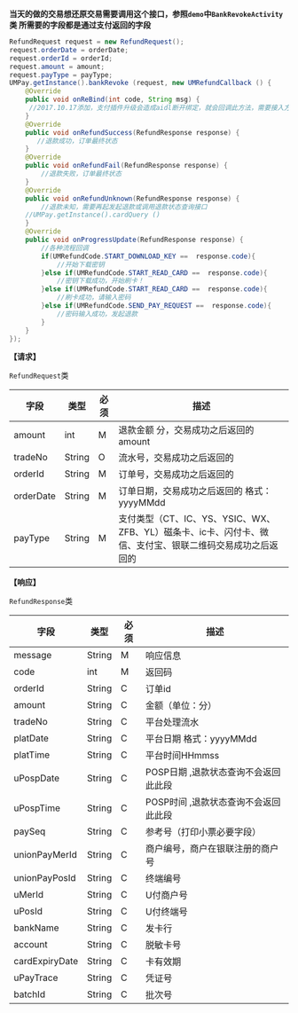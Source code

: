 **当天的做的交易想还原交易需要调用这个接口，参照`demo`中`BankRevokeActivity`类
所需要的字段都是通过支付返回的字段**

```java
RefundRequest request = new RefundRequest();
request.orderDate = orderDate;
request.orderId = orderId;
request.amount = amount;
request.payType = payType;
UMPay.getInstance().bankRevoke (request, new UMRefundCallback () {
	@Override
	public void onReBind(int code, String msg) {
	 //2017.10.17添加，支付插件升级会造成aidl断开绑定，就会回调此方法，需要接入方按照demo重新绑定即可
	}
    @Override
    public void onRefundSuccess(RefundResponse response) {
       //退款成功，订单最终状态
    }
    @Override
    public void onRefundFail(RefundResponse response) {
        //退款失败，订单最终状态
    }
    @Override
    public void onRefundUnknown(RefundResponse response) {
        //退款未知，需要再起发起退款或调用退款状态查询接口
	//UMPay.getInstance().cardQuery ()
    }
	@Override
    public void onProgressUpdate(RefundResponse response) {
        //各种流程回调
        if(UMRefundCode.START_DOWNLOAD_KEY ==  response.code){
            //开始下载密钥
        }else if(UMRefundCode.START_READ_CARD ==  response.code){
            //密钥下载成功，开始刷卡！
        }else if(UMRefundCode.START_READ_CARD ==  response.code){
            //刷卡成功，请输入密码
        }else if(UMRefundCode.SEND_PAY_REQUEST ==  response.code){
            //密码输入成功，发起退款
        }
    }
});

```


**【请求】**

`RefundRequest`类

| 字段  | 类型  | 必须  | 描述  |
| ------------ | ------------ | ------------ | ------------ |
| amount  | int  | M  | 退款金额 分，交易成功之后返回的amount  |
| tradeNo  | String  |  O | 流水号，交易成功之后返回的  |
| orderId  | String  | M  | 订单号，交易成功之后返回的  |
| orderDate  | String  | M  | 订单日期，交易成功之后返回的 格式：yyyyMMdd  |
| payType  | String  | M  | 支付类型（CT、IC、YS、YSIC、WX、ZFB、YL）磁条卡、ic卡、闪付卡、微信、支付宝、银联二维码交易成功之后返回的  |


**【响应】**

`RefundResponse`类

| 字段  | 类型  | 必须  | 描述  |
| ------------ | ------------ | ------------ | ------------ |
| message  | String  | M  | 响应信息  |
| code  | int  | M  | 返回码  |
| orderId  | String  | C  | 订单id  |
| amount  | String  | C  | 金额（单位：分）  |
| tradeNo  | String  | C  | 平台处理流水  |
| platDate  | String  | C  | 平台日期 格式：yyyyMMdd  |
| platTime  | String  | C  | 平台时间HHmmss  |
| uPospDate  | String  | C  | POSP日期 ,退款状态查询不会返回此此段  |
| uPospTime  | String  |  C | POSP时间 ,退款状态查询不会返回此此段  |
| paySeq  | String  | C  | 参考号（打印小票必要字段）  |
| unionPayMerId  | String  | C  | 商户编号，商户在银联注册的商户号  |
| unionPayPosId  | String  |  C | 终端编号  |
| uMerId  | String  | C  | U付商户号  |
| uPosId  | String  | C  | U付终端号  |
| bankName  | String  | C  | 发卡行  |
| account  | String  | C  | 脱敏卡号  |
| cardExpiryDate  | String  | C  | 卡有效期  |
| uPayTrace  | String  | C  | 凭证号  |
| batchId  | String  | C  | 批次号  |
